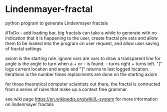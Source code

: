 # Lindenmayer-fractal
python program to generate Lindenmayer fractals

#ToDo - add loading bar, big fractals can take a while to generate with no indication that it is happening to the user, create fractal pre sets and allow them to be loaded into the program on user request, and allow user saving of fractal settings


axiom is the starting rule. ignore vars are vars to draw a transparent line for angle is 
the angle to turn when a + or - is found. - turns right + turns left. "[" logs current 
location and angle and "]" returns to last logged location. iterations is the number times 
replacments are done on the starting axiom

for those theoretical computer scientists out there, the fractal is contructed from a series 
of rules that make up a context free grammar.

see wiki page https://en.wikipedia.org/wiki/L-system
for more information on lindenmayer fractals
